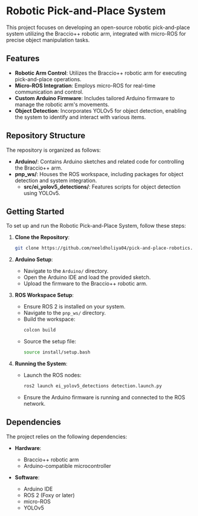 
# Robotic Pick-and-Place System

This project focuses on developing an open-source robotic pick-and-place system utilizing the Braccio++ robotic arm, integrated with micro-ROS for precise object manipulation tasks.

## Features

- **Robotic Arm Control**: Utilizes the Braccio++ robotic arm for executing pick-and-place operations.
- **Micro-ROS Integration**: Employs micro-ROS for real-time communication and control.
- **Custom Arduino Firmware**: Includes tailored Arduino firmware to manage the robotic arm's movements.
- **Object Detection**: Incorporates YOLOv5 for object detection, enabling the system to identify and interact with various items.

## Repository Structure

The repository is organized as follows:

- **Arduino/**: Contains Arduino sketches and related code for controlling the Braccio++ arm.
- **pnp_ws/**: Houses the ROS workspace, including packages for object detection and system integration.
  - **src/ei_yolov5_detections/**: Features scripts for object detection using YOLOv5.

## Getting Started

To set up and run the Robotic Pick-and-Place System, follow these steps:

1. **Clone the Repository**:
   ```bash
   git clone https://github.com/neeldholiya04/pick-and-place-robotics.git
   ```

2. **Arduino Setup**:
   - Navigate to the `Arduino/` directory.
   - Open the Arduino IDE and load the provided sketch.
   - Upload the firmware to the Braccio++ robotic arm.

3. **ROS Workspace Setup**:
   - Ensure ROS 2 is installed on your system.
   - Navigate to the `pnp_ws/` directory.
   - Build the workspace:
     ```bash
     colcon build
     ```
   - Source the setup file:
     ```bash
     source install/setup.bash
     ```

4. **Running the System**:
   - Launch the ROS nodes:
     ```bash
     ros2 launch ei_yolov5_detections detection.launch.py
     ```
   - Ensure the Arduino firmware is running and connected to the ROS network.

## Dependencies

The project relies on the following dependencies:

- **Hardware**:
  - Braccio++ robotic arm
  - Arduino-compatible microcontroller

- **Software**:
  - Arduino IDE
  - ROS 2 (Foxy or later)
  - micro-ROS
  - YOLOv5
